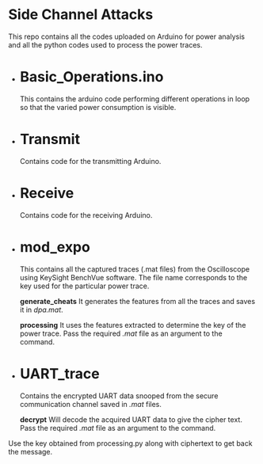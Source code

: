 # Side Channel Attacks

This repo contains all the codes uploaded on Arduino for power analysis and all the python codes used to process the power traces.

  - # Basic_Operations.ino
    This contains the arduino code performing different operations in loop so that the varied power consumption is visible.

  - # Transmit
    Contains code for the transmitting Arduino.

  - # Receive
    Contains code for the receiving Arduino.
 
  - # mod_expo
    This contains all the captured traces (.mat files) from the Oscilloscope using KeySight BenchVue software. The file name corresponds to the key used for the particular power trace. 

    **generate_cheats**
    It generates the features from all the traces and saves it in *dpa.mat*.
    
    **processing**
    It uses the features extracted to determine the key of the power trace. Pass the required *.mat* file as an argument to the command. 

  - # UART_trace
    Contains the encrypted UART data snooped from the secure communication channel saved in *.mat* files.

    **decrypt**
    Will decode the acquired UART data to give the cipher text. Pass the required *.mat* file as an argument to the command.
    
Use the key obtained from processing.py along with ciphertext to get back the message.
